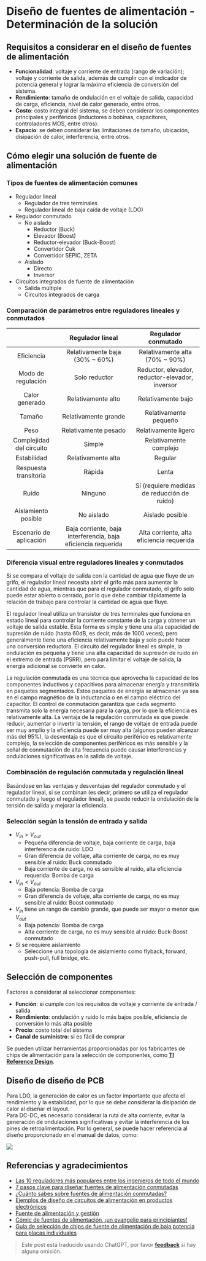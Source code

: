 # Diseño de fuentes de alimentación - Determinación de la solución

## Requisitos a considerar en el diseño de fuentes de alimentación

- **Funcionalidad**: voltaje y corriente de entrada (rango de variación); voltaje y corriente de salida, además de cumplir con el indicador de potencia general y lograr la máxima eficiencia de conversión del sistema.
- **Rendimiento**: tamaño de ondulación en el voltaje de salida, capacidad de carga, eficiencia, nivel de calor generado, entre otros.
- **Costo**: costo integral del sistema, se deben considerar los componentes principales y periféricos (inductores o bobinas, capacitores, controladores MOS, entre otros).
- **Espacio**: se deben considerar las limitaciones de tamaño, ubicación, disipación de calor, interferencia, entre otros.

## Cómo elegir una solución de fuente de alimentación

### Tipos de fuentes de alimentación comunes

- Regulador lineal
  - Regulador de tres terminales
  - Regulador lineal de baja caída de voltaje (LDO)
- Regulador conmutado
  - No aislado
    - Reductor (Buck)
    - Elevador (Boost)
    - Reductor-elevador (Buck-Boost)
    - Convertidor Ćuk
    - Convertidor SEPIC, ZETA
  - Aislado
    - Directo
    - Inversor
- Circuitos integrados de fuente de alimentación
  - Salida múltiple
  - Circuitos integrados de carga

### Comparación de parámetros entre reguladores lineales y conmutados

|                          |                       Regulador lineal                        |               Regulador conmutado               |
| :----------------------: | :-----------------------------------------------------------: | :---------------------------------------------: |
|        Eficiencia        |                Relativamente baja (30% ~ 60%)                 |         Relativamente alta (70% ~ 90%)          |
|    Modo de regulación    |                         Solo reductor                         | Reductor, elevador, reductor-elevador, inversor |
|      Calor generado      |                      Relativamente alto                       |               Relativamente bajo                |
|          Tamaño          |                     Relativamente grande                      |              Relativamente pequeño              |
|           Peso           |                     Relativamente pesado                      |              Relativamente ligero               |
| Complejidad del circuito |                            Simple                             |             Relativamente complejo              |
|       Estabilidad        |                      Relativamente alta                       |                     Regular                     |
|  Respuesta transitoria   |                            Rápida                             |                      Lenta                      |
|          Ruido           |                            Ninguno                            |   Sí (requiere medidas de reducción de ruido)   |
|   Aislamiento posible    |                          No aislado                           |                 Aislado posible                 |
| Escenario de aplicación  | Baja corriente, baja interferencia, baja eficiencia requerida |    Alta corriente, alta eficiencia requerida    |

### Diferencia visual entre reguladores lineales y conmutados

Si se compara el voltaje de salida con la cantidad de agua que fluye de un grifo, el regulador lineal necesita abrir el grifo más para aumentar la cantidad de agua, mientras que para el regulador conmutado, el grifo solo puede estar abierto o cerrado, por lo que debe cambiar rápidamente la relación de trabajo para controlar la cantidad de agua que fluye.

El regulador lineal utiliza un transistor de tres terminales que funciona en estado lineal para controlar la corriente constante de la carga y obtener un voltaje de salida estable. Esta forma es simple y tiene una alta capacidad de supresión de ruido (hasta 60dB, es decir, más de 1000 veces), pero generalmente tiene una eficiencia relativamente baja y solo puede hacer una conversión reductora. El circuito del regulador lineal es simple, la ondulación es pequeña y tiene una alta capacidad de supresión de ruido en el extremo de entrada (PSRR), pero para limitar el voltaje de salida, la energía adicional se convierte en calor.

La regulación conmutada es una técnica que aprovecha la capacidad de los componentes inductivos y capacitivos para almacenar energía y transmitirla en paquetes segmentados. Estos paquetes de energía se almacenan ya sea en el campo magnético de la inductancia o en el campo eléctrico del capacitor. El control de conmutación garantiza que cada segmento transmita solo la energía necesaria para la carga, por lo que la eficiencia es relativamente alta. La ventaja de la regulación conmutada es que puede reducir, aumentar o invertir la tensión, el rango de voltaje de entrada puede ser muy amplio y la eficiencia puede ser muy alta (algunos pueden alcanzar más del 95%), la desventaja es que el circuito periférico es relativamente complejo, la selección de componentes periféricos es más sensible y la señal de conmutación de alta frecuencia puede causar interferencias y ondulaciones significativas en la salida de voltaje.

### Combinación de regulación conmutada y regulación lineal

Basándose en las ventajas y desventajas del regulador conmutado y el regulador lineal, si se combinan (es decir, primero se utiliza el regulador conmutado y luego el regulador lineal), se puede reducir la ondulación de la tensión de salida y mejorar la eficiencia.

### Selección según la tensión de entrada y salida

- $V_{in}>V_{out}$
  - Pequeña diferencia de voltaje, baja corriente de carga, baja interferencia de ruido: LDO
  - Gran diferencia de voltaje, alta corriente de carga, no es muy sensible al ruido: Buck conmutado
  - Baja corriente de carga, no es sensible al ruido, alta eficiencia requerida: Bomba de carga
- $V_{in}<V_{out}$
  - Baja potencia: Bomba de carga
  - Gran diferencia de voltaje, alta corriente de carga, no es muy sensible al ruido: Boost conmutado
- $V_{in}$ tiene un rango de cambio grande, que puede ser mayor o menor que $V_{out}$
  - Baja potencia: Bomba de carga
  - Alta corriente de carga, no es muy sensible al ruido: Buck-Boost conmutado
- Si se requiere aislamiento
  - Seleccione una topología de aislamiento como flyback, forward, push-pull, full bridge, etc.

## Selección de componentes

Factores a considerar al seleccionar componentes:

- **Función**: si cumple con los requisitos de voltaje y corriente de entrada / salida
- **Rendimiento**: ondulación y ruido lo más bajos posible, eficiencia de conversión lo más alta posible
- **Precio**: costo total del sistema
- **Canal de suministro**: si es fácil de comprar

Se pueden utilizar herramientas proporcionadas por los fabricantes de chips de alimentación para la selección de componentes, como [**TI Reference Design**](http://www.ti.com.cn/cn/reference-designs/index.html).

## Diseño de diseño de PCB

Para LDO, la generación de calor es un factor importante que afecta el rendimiento y la estabilidad, por lo que se debe considerar la disipación de calor al diseñar el layout.  
Para DC-DC, es necesario considerar la ruta de alta corriente, evitar la generación de ondulaciones significativas y evitar la interferencia de los pines de retroalimentación. Por lo general, se puede hacer referencia al diseño proporcionado en el manual de datos, como:

![](https://wiki-media-1253965369.cos.ap-guangzhou.myqcloud.com/img/20200202194045.png)

## Referencias y agradecimientos

- [Las 10 reguladores más populares entre los ingenieros de todo el mundo](https://mp.weixin.qq.com/s/l4-iG3Ki4R70X8GeHg3OpA)
- [7 pasos clave para diseñar fuentes de alimentación conmutadas](https://mp.weixin.qq.com/s/19ePnO54yBIvatcj5nVRBg)
- [¿Cuánto sabes sobre fuentes de alimentación conmutadas?](https://mp.weixin.qq.com/s/ilSCii7jw9DHfIqorrq5Yg)
- [Ejemplos de diseño de circuitos de alimentación en productos electrónicos](https://www.eetree.cn/wiki/ps_design_case#%E7%94%B5%E5%AD%90%E4%BA%A7%E5%93%81%E4%B8%AD%E7%94%B5%E6%BA%90%E7%94%B5%E8%B7%AF%E7%9A%84%E8%AE%BE%E8%AE%A1%E4%B8%BE%E4%BE%8B)
- [Fuente de alimentación y gestión](https://www.eetree.cn/wiki/powersupply)
- [Cómic de fuentes de alimentación, ¡un evangelio para principiantes!](https://mp.weixin.qq.com/s/R6c96mmincweZ_xV7ex2QQ)
- [Guía de selección de chips de fuente de alimentación de baja potencia para placas individuales](https://mp.weixin.qq.com/s/ZPNlGc3JHovSvxzh7uWD9g)

> Este post está traducido usando ChatGPT, por favor [**feedback**](https://github.com/linyuxuanlin/Wiki_MkDocs/issues/new) si hay alguna omisión.
